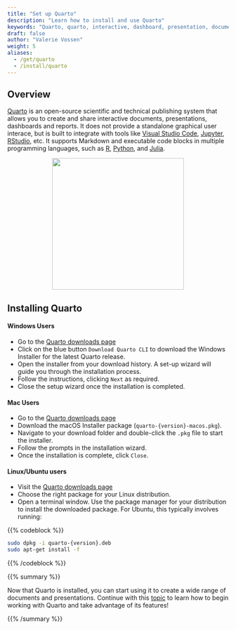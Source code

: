 ```yaml
---
title: "Set up Quarto"
description: "Learn how to install and use Quarto"
keywords: "Quarto, quarto, interactive, dashboard, presentation, document, markdown, set-up, install, guide, command line, interface, tool, command line interface, CLI"
draft: false
author: "Valerie Vossen"
weight: 5
aliases:
  - /get/quarto
  - /install/quarto
---
```


## Overview

[Quarto](https://quarto.org/) is an open-source scientific and technical publishing system that allows you to create and share interactive documents, presentations, dashboards and reports. It does not provide a standalone graphical user interace, but is built to integrate with tools like [Visual Studio Code](/install/VSCode), [Jupyter](https://jupyter.org/), [RStudio](/install/r), etc. It supports Markdown and executable code blocks in multiple programming languages, such as [R](/learn/r), [Python](/learn/python), and [Julia](/julia).

<p align = "center">
<img src = "../images/quarto-logo.png" width="300">
</p>

## Installing Quarto

#### Windows Users

- Go to the [Quarto downloads page](https://quarto.org/docs/get-started/)
- Click on the blue button `Download Quarto CLI` to download the Windows Installer for the latest Quarto release. 
- Open the installer from your download history. A set-up wizard will guide you through the installation process.
- Follow the instructions, clicking `Next` as required.
- Close the setup wizard once the installation is completed. 

#### Mac Users

- Go to the [Quarto downloads page](https://quarto.org/docs/get-started/)
- Download the macOS Installer package (`quarto-{version}-macos.pkg`).
- Navigate to your download folder and double-click the `.pkg` file to start the installer. 
- Follow the prompts in the installation wizard. 
- Once the installation is complete, click `Close`.


#### Linux/Ubuntu users

- Visit the [Quarto downloads page](https://quarto.org/docs/get-started/)
- Choose the right package for your Linux distribution. 
- Open a terminal window. Use the package manager for your distribution to install the downloaded package. For Ubuntu, this typically involves running:

{{% codeblock %}}
```bash
sudo dpkg -i quarto-{version}.deb
sudo apt-get install -f
```
{{% /codeblock %}}


{{% summary %}}

Now that Quarto is installed, you can start using it to create a wide range of documents and presentations. Continue with this [topic](/quarto-use) to learn how to begin working with Quarto and take advantage of its features!

{{% /summary %}}

